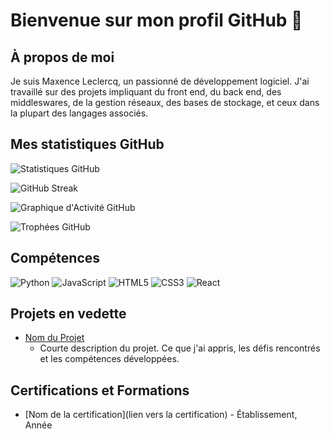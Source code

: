 # Bienvenue sur mon profil GitHub 👋

## À propos de moi

Je suis Maxence Leclercq, un passionné de développement logiciel.  J'ai travaillé sur des projets impliquant du front end, du back end, des middleswares, de la gestion réseaux, des bases de stockage, et ceux dans la plupart des langages associés.


## Mes statistiques GitHub

![Statistiques GitHub](https://github-readme-stats.vercel.app/api?username=Cargaison&show_icons=true&theme=radical)

![GitHub Streak](https://github-readme-streak-stats.herokuapp.com/?user=Cargaison&theme=default)

![Graphique d'Activité GitHub](https://activity-graph.herokuapp.com/graph?username=Cargaison&theme=xcode)

![Trophées GitHub](https://github-profile-trophy.vercel.app/?username=Cargaison&row=1&theme=flat)

## Compétences

![Python](https://img.shields.io/badge/-Python-000?style=flat&logo=Python&logoColor=white&labelColor=306998)
![JavaScript](https://img.shields.io/badge/-JavaScript-000?style=flat&logo=JavaScript&logoColor=white&labelColor=F0DB4F)
![HTML5](https://img.shields.io/badge/-HTML5-000?style=flat&logo=HTML5&logoColor=white&labelColor=E34C26)
![CSS3](https://img.shields.io/badge/-CSS3-000?style=flat&logo=CSS3&logoColor=white&labelColor=1572B6)
![React](https://img.shields.io/badge/-React-000?style=flat&logo=React&logoColor=white&labelColor=61DBFB)

## Projets en vedette

- [Nom du Projet](lien-vers-le-projet)
    - Courte description du projet. Ce que j'ai appris, les défis rencontrés et les compétences développées.

## Certifications et Formations

- [Nom de la certification](lien vers la certification) - Établissement, Année

